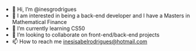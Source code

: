 - 👋 Hi, I’m @inesgrodrigues
- 👀 I am interested in being a back-end developer and I have a Masters in Mathematical Finance
- 🌱 I’m currently learning CS50
- 💞️ I’m looking to collaborate on front-end/back-end projects
- 📫 How to reach me inesisabelrodrigues@hotmail.com

<!---
inesgrodrigues/inesgrodrigues is a ✨ special ✨ repository because its `README.md` (this file) appears on your GitHub profile.
You can click the Preview link to take a look at your changes.
--->
